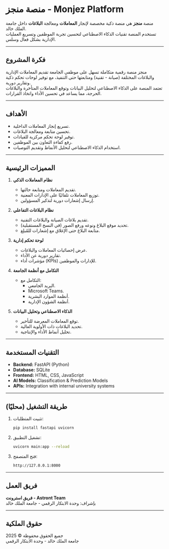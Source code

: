 # منصة منجز - Monjez Platform

منصة **منجز** هي منصة ذكية مخصصة لإنجاز **المعاملات** ومعالجة **البلاغات** داخل جامعة الملك خالد.  
تستخدم المنصة تقنيات الذكاء الاصطناعي لتحسين تجربة الموظفين وتسريع العمليات الإدارية بشكل فعال وسلس.

---

## فكرة المشروع

منجز منصة رقمية متكاملة تسهل على موظفي الجامعة تقديم المعاملات الإدارية والبلاغات المختلفة (صيانة - تقنية) ومتابعتها حتى التنفيذ، مع توفير لوحات تحكم ذكية وتقارير دورية.  
تعتمد المنصة على الذكاء الاصطناعي لتحليل البيانات وتوقع المعاملات المتأخرة والبلاغات الحرجة، مما يساعد في تحسين الأداء واتخاذ القرارات.

---

## الأهداف

- تسريع إنجاز المعاملات الداخلية.
- تحسين متابعة ومعالجة البلاغات.
- توفير لوحة تحكم مركزية للقيادات.
- رفع كفاءة التعاون بين الموظفين.
- استخدام الذكاء الاصطناعي لتحليل الأنماط وتقديم التوصيات.

---

## المميزات الرئيسية

1. **نظام المعاملات الذكي**  
    - تقديم المعاملات ومتابعة حالتها.
    - توزيع المعاملات تلقائيًا على الإدارات المعنية.
    - إرسال إشعارات دورية لتذكير المسؤولين.

2. **نظام البلاغات التفاعلي**  
    - تقديم بلاغات الصيانة والبلاغات التقنية.
    - تحديد موقع البلاغ ونوعه ورفع الصور (في النسخ المستقبلية).
    - متابعة البلاغ حتى الإغلاق مع إشعارات للمُبلِغ.

3. **لوحة تحكم إدارية**  
    - عرض إحصائيات المعاملات والبلاغات.
    - تقارير دورية عن الأداء.
    - مؤشرات أداء (KPIs) للإدارات والموظفين.

4. **التكامل مع أنظمة الجامعة**  
    - التكامل مع:  
        - البريد الجامعي.  
        - Microsoft Teams.  
        - أنظمة الموارد البشرية.  
        - أنظمة الشؤون الإدارية.

5. **الذكاء الاصطناعي وتحليل البيانات**  
    - توقع المعاملات المعرضة للتأخير.
    - تحديد البلاغات ذات الأولوية العالية.
    - تحليل أنماط الأداء والإنتاجية.

---

## التقنيات المستخدمة

- **Backend:** FastAPI (Python)
- **Database:** SQLite
- **Frontend:** HTML, CSS, JavaScript
- **AI Models:** Classification & Prediction Models
- **APIs:** Integration with internal university systems

---

## طريقة التشغيل (محليًا)

1. تثبيت المتطلبات:
    ```bash
    pip install fastapi uvicorn
    ```
2. تشغيل التطبيق:
    ```bash
    uvicorn main:app --reload
    ```
3. فتح المتصفح:
    ```
    http://127.0.0.1:8000
    ```

---

## فريق العمل

**فريق استرونت - Astront Team**  
بإشراف: وحدة الابتكار الرقمي - جامعة الملك خالد

---

## حقوق الملكية

جميع الحقوق محفوظة © 2025  
جامعة الملك خالد - وحدة الابتكار الرقمي

